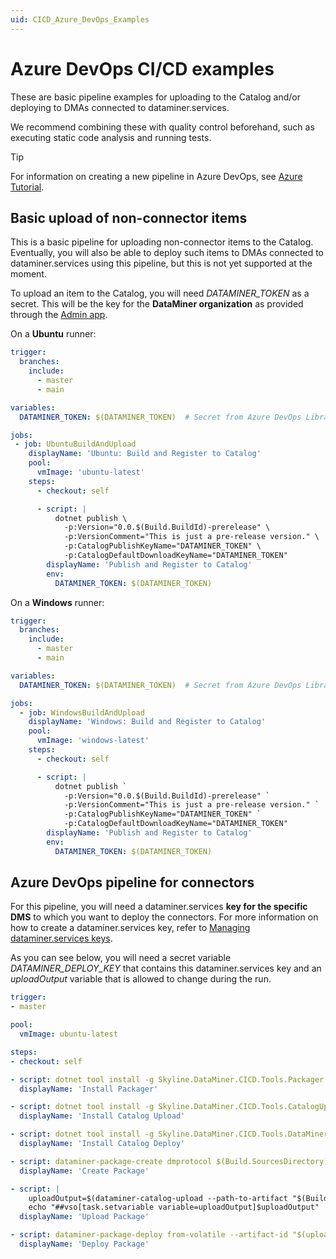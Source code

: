 ```yaml
---
uid: CICD_Azure_DevOps_Examples
---
```


# Azure DevOps CI/CD examples

These are basic pipeline examples for uploading to the Catalog and/or deploying to DMAs connected to dataminer.services.

We recommend combining these with quality control beforehand, such as executing static code analysis and running tests.

> [!TIP]
> For information on creating a new pipeline in Azure DevOps, see [Azure Tutorial](https://learn.microsoft.com/en-us/azure/devops/pipelines/create-first-pipeline?view=azure-devops).

## Basic upload of non-connector items

This is a basic pipeline for uploading non-connector items to the Catalog. Eventually, you will also be able to deploy such items to DMAs connected to dataminer.services using this pipeline, but this is not yet supported at the moment.

To upload an item to the Catalog, you will need *DATAMINER_TOKEN* as a secret. This will be the key for the **DataMiner organization** as provided through the [Admin app](xref:Admin).

On a **Ubuntu** runner:

```yml
trigger:
  branches:
    include:
      - master
      - main

variables:
  DATAMINER_TOKEN: $(DATAMINER_TOKEN)  # Secret from Azure DevOps Library or Pipeline variables

jobs:
 - job: UbuntuBuildAndUpload
    displayName: 'Ubuntu: Build and Register to Catalog'
    pool:
      vmImage: 'ubuntu-latest'
    steps:
      - checkout: self

      - script: |
          dotnet publish \
            -p:Version="0.0.$(Build.BuildId)-prerelease" \
            -p:VersionComment="This is just a pre-release version." \
            -p:CatalogPublishKeyName="DATAMINER_TOKEN" \
            -p:CatalogDefaultDownloadKeyName="DATAMINER_TOKEN"
        displayName: 'Publish and Register to Catalog'
        env:
          DATAMINER_TOKEN: $(DATAMINER_TOKEN)

```

On a **Windows** runner:

```yml
trigger:
  branches:
    include:
      - master
      - main

variables:
  DATAMINER_TOKEN: $(DATAMINER_TOKEN)  # Secret from Azure DevOps Library or Pipeline variables

jobs:
  - job: WindowsBuildAndUpload
    displayName: 'Windows: Build and Register to Catalog'
    pool:
      vmImage: 'windows-latest'
    steps:
      - checkout: self

      - script: |
          dotnet publish `
            -p:Version="0.0.$(Build.BuildId)-prerelease" `
            -p:VersionComment="This is just a pre-release version." `
            -p:CatalogPublishKeyName="DATAMINER_TOKEN" `
            -p:CatalogDefaultDownloadKeyName="DATAMINER_TOKEN"
        displayName: 'Publish and Register to Catalog'
        env:
          DATAMINER_TOKEN: $(DATAMINER_TOKEN)
```

## Azure DevOps pipeline for connectors

For this pipeline, you will need a dataminer.services **key for the specific DMS** to which you want to deploy the connectors. For more information on how to create a dataminer.services key, refer to [Managing dataminer.services keys](xref:Managing_dataminer_services_keys).

As you can see below, you will need a secret variable *DATAMINER_DEPLOY_KEY* that contains this dataminer.services key and an *uploadOutput* variable that is allowed to change during the run.

```yml
trigger:
- master

pool:
  vmImage: ubuntu-latest

steps:
- checkout: self

- script: dotnet tool install -g Skyline.DataMiner.CICD.Tools.Packager
  displayName: 'Install Packager'

- script: dotnet tool install -g Skyline.DataMiner.CICD.Tools.CatalogUpload
  displayName: 'Install Catalog Upload'

- script: dotnet tool install -g Skyline.DataMiner.CICD.Tools.DataMinerDeploy
  displayName: 'Install Catalog Deploy'

- script: dataminer-package-create dmprotocol $(Build.SourcesDirectory) --name HelloFromAzure --output $(Build.SourcesDirectory)
  displayName: 'Create Package'

- script: |
    uploadOutput=$(dataminer-catalog-upload --path-to-artifact "$(Build.SourcesDirectory)/HelloFromAzure.dmprotocol" --dm-catalog-token $(DATAMINER_DEPLOY_KEY))
    echo "##vso[task.setvariable variable=uploadOutput]$uploadOutput"
  displayName: 'Upload Package'

- script: dataminer-package-deploy from-volatile --artifact-id "$(uploadOutput)" --dm-system-token $(DATAMINER_DEPLOY_KEY)
  displayName: 'Deploy Package'
```
